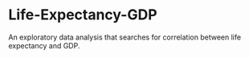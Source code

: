 # Life-Expectancy-GDP
 An exploratory data analysis that searches for correlation between life expectancy and GDP.
